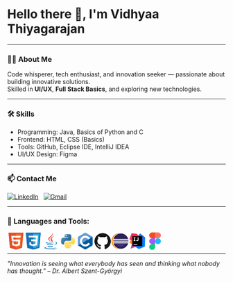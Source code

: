 # Hello there 👋, I'm Vidhyaa Thiyagarajan

---

### 👩‍💻 About Me
Code whisperer, tech enthusiast, and innovation seeker — passionate about building innovative solutions.  
Skilled in **UI/UX**, **Full Stack Basics**, and exploring new technologies.

---

### 🛠 Skills
- Programming: Java, Basics of Python and C
- Frontend: HTML, CSS (Basics)
- Tools: GitHub, Eclipse IDE, IntelliJ IDEA
- UI/UX Design: Figma

---

### 📫 Contact Me

[![LinkedIn](https://img.shields.io/badge/LinkedIn-blue?style=for-the-badge&logo=linkedin&logoColor=white)](https://www.linkedin.com/in/vidhyaa-thiyagarajan-475127286/)
&nbsp;
[![Gmail](https://img.shields.io/badge/Gmail-D14836?style=for-the-badge&logo=gmail&logoColor=white)](mailto:vidhyaathiyagarajan@gmail.com)

---

### 🚀 Languages and Tools:

<img align="left" alt="HTML5" width="40px" src="https://raw.githubusercontent.com/devicons/devicon/master/icons/html5/html5-original.svg" />
<img align="left" alt="CSS3" width="40px" src="https://raw.githubusercontent.com/devicons/devicon/master/icons/css3/css3-original.svg" />
<img align="left" alt="Java" width="40px" src="https://raw.githubusercontent.com/devicons/devicon/master/icons/java/java-original.svg" />
<img align="left" alt="Python" width="40px" src="https://raw.githubusercontent.com/devicons/devicon/master/icons/python/python-original.svg" />
<img align="left" alt="C" width="40px" src="https://raw.githubusercontent.com/devicons/devicon/master/icons/c/c-original.svg" />
<img align="left" alt="GitHub" width="40px" src="https://raw.githubusercontent.com/devicons/devicon/master/icons/github/github-original.svg" />
<img align="left" alt="Eclipse" width="40px" src="https://raw.githubusercontent.com/devicons/devicon/master/icons/eclipse/eclipse-original.svg" />
<img align="left" alt="IntelliJ" width="40px" src="https://raw.githubusercontent.com/devicons/devicon/master/icons/intellij/intellij-original.svg" />
<img align="left" alt="Figma" width="40px" src="https://raw.githubusercontent.com/devicons/devicon/master/icons/figma/figma-original.svg" />

<br><br>

---

_"Innovation is seeing what everybody has seen and thinking what nobody has thought." – Dr. Albert Szent-Györgyi_

